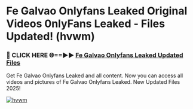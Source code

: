 # Fe Galvao Onlyfans Leaked Original Videos 0nlyFans Leaked - Files Updated! (hvwm)

<h3>🔴 CLICK HERE 🌐==►► <a href="https://tinyurl.com/2jnfzry5" rel="nofollow">Fe Galvao Onlyfans Leaked Updated Files</a></h3>

Get Fe Galvao Onlyfans Leaked and all content. Now you can access all videos and pictures of Fe Galvao Onlyfans Leaked. New Updated Files 2025!

[![hvwm](https://i.imgur.com/GyGTBgg.gif)](https://tinyurl.com/2jnfzry5)

